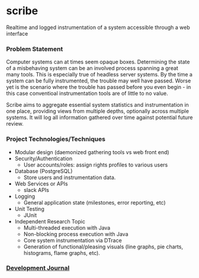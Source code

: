 # scribe
Realtime and logged instrumentation of a system accessible through a web
interface

### Problem Statement
Computer systems can at times seem opaque boxes.  Determining the state of
a misbehaving system can be an involved process spanning a great many tools.
This is especially true of headless server systems.  By the time a system can
be fully instrumented, the trouble may well have passed.  Worse yet is the
scenario where the trouble has passed before you even begin - in this case
conventioal instrumentation tools are of little to no value.

Scribe aims to aggregate essential system statistics and instrumentation in
one place, providing views from multiple depths, optionally across multiple
systems.  It will log all information gathered over time against potential
future review.

### Project Technologies/Techniques
* Modular design (daemonized gathering tools vs web front end)
* Security/Authentication
   * User accounts/roles: assign rights profiles to various users
* Database (PostgreSQL)
    * Store users and instrumentation data.
* Web Services or APIs
    * slack APIs
* Logging
    * General application state (milestones, error reporting, etc)
* Unit Testing
    * JUnit
* Independent Research Topic
    * Multi-threaded execution with Java
    * Non-blocking process execution with Java
    * Core system instrumentation via DTrace
    * Generation of functional/pleasing visuals (line graphs, pie charts,
      histograms, flame graphs, etc).

### [Development Journal](Journal.md)
